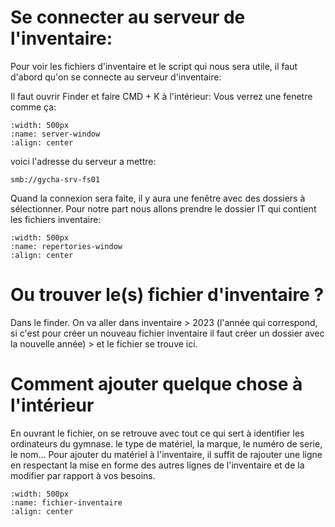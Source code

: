 <!--
Author:		    Noa Chouriberry
Date:		    03.05.2023
Description:    Inventaire du gymnase (infos)
-->

# Se connecter au serveur de l'inventaire:
Pour voir les fichiers d'inventaire et le script qui nous sera utile, il faut d'abord qu'on se connecte au serveur d'inventaire:

Il faut ouvrir Finder et faire CMD + K à l'intérieur: Vous verrez une fenetre comme ça:
```{image} images/server-window.png
:width: 500px
:name: server-window
:align: center
```

voici l'adresse du serveur a mettre: 
```
smb://gycha-srv-fs01
```

Quand la connexion sera faite, il y aura une fenêtre avec des dossiers à sélectionner. Pour notre part nous allons prendre le dossier IT qui contient les fichiers inventaire:

```{image} images/repertories-window.png
:width: 500px
:name: repertories-window
:align: center
```

# Ou trouver le(s) fichier d'inventaire ?
Dans le finder. On va aller dans inventaire > 2023 (l'année qui correspond, si c'est pour créer un nouveau fichier inventaire il faut créer un dossier avec la nouvelle année) > et le fichier se trouve ici.

# Comment ajouter quelque chose à l'intérieur
En ouvrant le fichier, on se retrouve avec tout ce qui sert à identifier les ordinateurs du gymnase. le type de matériel, la marque, le numéro de serie, le nom...
Pour ajouter du matériel à l'inventaire, il suffit de rajouter une ligne en respectant la mise en forme des autres lignes de l'inventaire et de la modifier par rapport à vos besoins.

```{image} images/fichier-inventaire.png
:width: 500px
:name: fichier-inventaire
:align: center
```